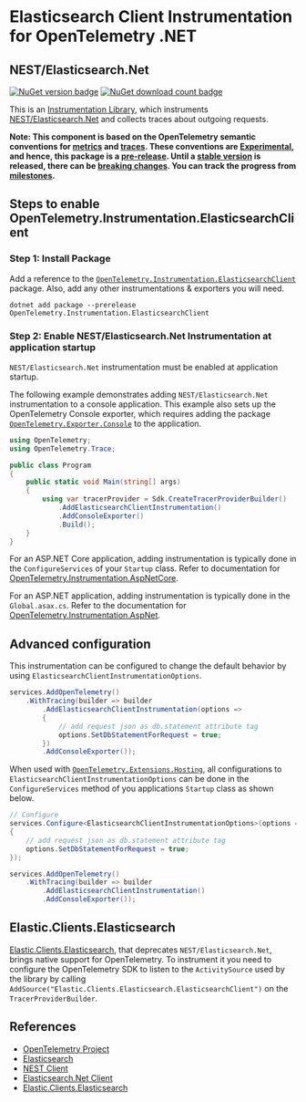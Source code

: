 # Elasticsearch Client Instrumentation for OpenTelemetry .NET

## NEST/Elasticsearch.Net

[![NuGet version badge](https://img.shields.io/nuget/v/OpenTelemetry.Instrumentation.ElasticsearchClient.svg)](https://www.nuget.org/packages/OpenTelemetry.Instrumentation.ElasticsearchClient)
[![NuGet download count badge](https://img.shields.io/nuget/dt/OpenTelemetry.Instrumentation.ElasticsearchClient.svg)](https://www.nuget.org/packages/OpenTelemetry.Instrumentation.ElasticsearchClient)

This is an [Instrumentation
Library](https://github.com/open-telemetry/opentelemetry-specification/blob/main/specification/glossary.md#instrumentation-library),
which instruments [NEST/Elasticsearch.Net](https://www.nuget.org/packages/NEST)
and collects traces about outgoing requests.

**Note: This component is based on the OpenTelemetry semantic conventions for
[metrics](https://github.com/open-telemetry/opentelemetry-specification/tree/main/specification/metrics/semantic_conventions)
and
[traces](https://github.com/open-telemetry/opentelemetry-specification/tree/main/specification/trace/semantic_conventions).
These conventions are
[Experimental](https://github.com/open-telemetry/opentelemetry-specification/blob/main/specification/document-status.md),
and hence, this package is a
[pre-release](https://github.com/open-telemetry/opentelemetry-dotnet/blob/main/VERSIONING.md#pre-releases).
Until a [stable
version](https://github.com/open-telemetry/opentelemetry-specification/blob/main/specification/telemetry-stability.md)
is released, there can be [breaking changes](./CHANGELOG.md). You can track the
progress from
[milestones](https://github.com/open-telemetry/opentelemetry-dotnet/milestone/23).**

## Steps to enable OpenTelemetry.Instrumentation.ElasticsearchClient

### Step 1: Install Package

Add a reference to the
[`OpenTelemetry.Instrumentation.ElasticsearchClient`](https://www.nuget.org/packages/OpenTelemetry.Instrumentation.ElasticsearchClient)
package. Also, add any other instrumentations & exporters you will need.

```shell
dotnet add package --prerelease OpenTelemetry.Instrumentation.ElasticsearchClient
```

### Step 2: Enable NEST/Elasticsearch.Net Instrumentation at application startup

`NEST/Elasticsearch.Net` instrumentation must be enabled at application startup.

The following example demonstrates adding `NEST/Elasticsearch.Net`
instrumentation to a console application. This example also sets up the
OpenTelemetry Console exporter, which requires adding the package
[`OpenTelemetry.Exporter.Console`](https://github.com/open-telemetry/opentelemetry-dotnet/blob/main/src/OpenTelemetry.Exporter.Console/README.md)
to the application.

```csharp
using OpenTelemetry;
using OpenTelemetry.Trace;

public class Program
{
    public static void Main(string[] args)
    {
        using var tracerProvider = Sdk.CreateTracerProviderBuilder()
            .AddElasticsearchClientInstrumentation()
            .AddConsoleExporter()
            .Build();
    }
}
```

For an ASP.NET Core application, adding instrumentation is typically done in the
`ConfigureServices` of your `Startup` class. Refer to documentation for
[OpenTelemetry.Instrumentation.AspNetCore](https://github.com/open-telemetry/opentelemetry-dotnet/blob/main/src/OpenTelemetry.Instrumentation.AspNetCore/README.md).

For an ASP.NET application, adding instrumentation is typically done in the
`Global.asax.cs`. Refer to the documentation for
[OpenTelemetry.Instrumentation.AspNet](../OpenTelemetry.Instrumentation.AspNet/README.md).

## Advanced configuration

This instrumentation can be configured to change the default behavior by using
`ElasticsearchClientInstrumentationOptions`.

```csharp
services.AddOpenTelemetry()
    .WithTracing(builder => builder
        .AddElasticsearchClientInstrumentation(options =>
        {
            // add request json as db.statement attribute tag
            options.SetDbStatementForRequest = true;
        })
        .AddConsoleExporter());
```

When used with
[`OpenTelemetry.Extensions.Hosting`](https://github.com/open-telemetry/opentelemetry-dotnet/blob/main/src/OpenTelemetry.Extensions.Hosting/README.md),
all configurations to `ElasticsearchClientInstrumentationOptions`
can be done in the `ConfigureServices` method of you applications `Startup`
class as shown below.

```csharp
// Configure
services.Configure<ElasticsearchClientInstrumentationOptions>(options =>
{
    // add request json as db.statement attribute tag
    options.SetDbStatementForRequest = true;
});

services.AddOpenTelemetry()
    .WithTracing(builder => builder
        .AddElasticsearchClientInstrumentation()
        .AddConsoleExporter());
```

## Elastic.Clients.Elasticsearch

[Elastic.Clients.Elasticsearch](https://www.nuget.org/packages/Elastic.Clients.Elasticsearch),
that deprecates `NEST/Elasticsearch.Net`,
brings native support for OpenTelemetry. To instrument it you need
to configure the OpenTelemetry SDK to listen to the `ActivitySource`
used by the library by calling `AddSource("Elastic.Clients.Elasticsearch.ElasticsearchClient")`
on the `TracerProviderBuilder`.

## References

* [OpenTelemetry Project](https://opentelemetry.io/)
* [Elasticsearch](https://www.elastic.co/)
* [NEST Client](https://www.nuget.org/packages/NEST/)
* [Elasticsearch.Net Client](https://www.nuget.org/packages/Elasticsearch.Net/)
* [Elastic.Clients.Elasticsearch](https://www.nuget.org/packages/Elastic.Clients.Elasticsearch/)
